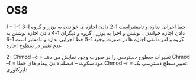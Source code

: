 # OS8
1 – 
1-1	خط اجرایی ندارد و نامعتبراست
1-2	دادن اجازه ی خواندن به یوزر و گروه
1-3	دادن اجازه خواندن ، نوشتن و اجرا به یوزر ، گروه و دیگران
1-4	دادن اجازه نوشتن به گروه و لغو مابقی اجازه ها در صورت وجود
1-5	خط اجرایی ندارد و نامعتبر است
1-6	عدم تغییر در سطوح اجازه

2-
	Chmod –c   = تغییرات سطوح دسترسی را در صورت وجود نمایش می دهد
	Chmod –f    = مود سکوت – فیصله دادن پیغام های خطا
	Chmod –r   = تغییر سطح دسترسی یک دایرکتوری
